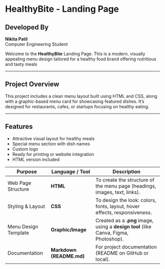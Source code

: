 #  HealthyBite - Landing Page

##  Developed By
**Nikita Patil**  
Computer Engineering Student  


Welcome to the **HealthyBite** Landing Page. This is a modern, visually appealing menu design tailored for a healthy food brand offering nutritious and tasty meals

---

##  Project Overview

This project includes a clean menu layout built using HTML and CSS, along with a graphic-based menu card for showcasing featured dishes. It’s designed for restaurants, cafes, or startups focusing on healthy eating.

---

##  Features

-  Attractive visual layout for healthy meals
-  Special menu section with dish names 
-  Custom logo 
-  Ready for printing or website integration
-  HTML version included

| Purpose                 | Language / Tool          | Description                                                                          |
| ----------------------- | ------------------------ | ------------------------------------------------------------------------------------ |
|  Web Page Structure   | **HTML**                 | To create the structure of the menu page (headings, images, text, links).            
|  Styling & Layout     | **CSS**                  | To design the look: colors, fonts, layout, hover effects, responsiveness.            |
|  Menu Design Template | **Graphic/Image**        | Created as a **.png** image, using a **design tool** (like Canva, Figma, Photoshop). |
| Documentation        | **Markdown (README.md)** | For project documentation (README on GitHub or local).                               |





